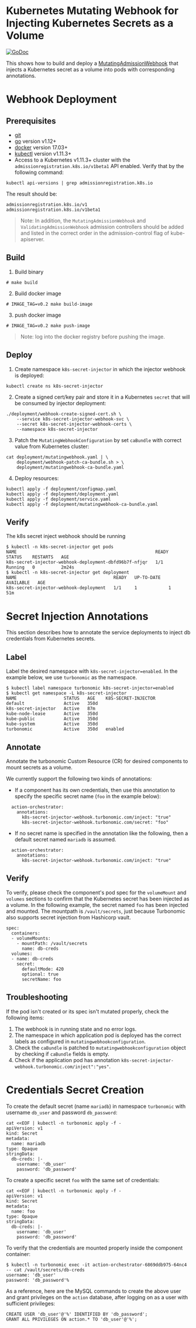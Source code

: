 # Kubernetes Mutating Webhook for Injecting Kubernetes Secrets as a Volume

[![GoDoc](https://godoc.org/github.com/turbonomic/kube-mutating-webhook-tutorial?status.svg)](https://godoc.org/github.com/turbonomic/kube-mutating-webhook-tutorial)

This shows how to build and deploy a [MutatingAdmissionWebhook](https://kubernetes.io/docs/admin/admission-controllers/#mutatingadmissionwebhook-beta-in-19) that injects a Kubernetes secret as a volume into pods with corresponding annotations.

# Webhook Deployment

## Prerequisites

- [git](https://git-scm.com/downloads)
- [go](https://golang.org/dl/) version v1.12+
- [docker](https://docs.docker.com/install/) version 17.03+
- [kubectl](https://kubernetes.io/docs/tasks/tools/install-kubectl/) version v1.11.3+
- Access to a Kubernetes v1.11.3+ cluster with the `admissionregistration.k8s.io/v1beta1` API enabled. Verify that by the following command:

```
kubectl api-versions | grep admissionregistration.k8s.io
```
The result should be:
```
admissionregistration.k8s.io/v1
admissionregistration.k8s.io/v1beta1
```

> Note: In addition, the `MutatingAdmissionWebhook` and `ValidatingAdmissionWebhook` admission controllers should be added and listed in the correct order in the admission-control flag of kube-apiserver.

## Build

1. Build binary

```
# make build
```

2. Build docker image
   
```
# IMAGE_TAG=v0.2 make build-image
```

3. push docker image

```
# IMAGE_TAG=v0.2 make push-image
```

> Note: log into the docker registry before pushing the image.

## Deploy

1. Create namespace `k8s-secret-injector` in which the injector webhook is deployed:

```
kubectl create ns k8s-secret-injector
```

2. Create a signed cert/key pair and store it in a Kubernetes `secret` that will be consumed by injector deployment:

```
./deployment/webhook-create-signed-cert.sh \
    --service k8s-secret-injector-webhook-svc \
    --secret k8s-secret-injector-webhook-certs \
    --namespace k8s-secret-injector
```

3. Patch the `MutatingWebhookConfiguration` by set `caBundle` with correct value from Kubernetes cluster:

```
cat deployment/mutatingwebhook.yaml | \
    deployment/webhook-patch-ca-bundle.sh > \
    deployment/mutatingwebhook-ca-bundle.yaml
```

4. Deploy resources:

```
kubectl apply -f deployment/configmap.yaml
kubectl apply -f deployment/deployment.yaml
kubectl apply -f deployment/service.yaml
kubectl apply -f deployment/mutatingwebhook-ca-bundle.yaml
```

## Verify

The k8s secret inject webhook should be running
```
$ kubectl -n k8s-secret-injector get pods
NAME                                                     READY   STATUS    RESTARTS   AGE
k8s-secret-injector-webhook-deployment-dbfd96b7f-nfjqr   1/1     Running   0          2m24s
$ kubectl -n k8s-secret-injector get deployment
NAME                                     READY   UP-TO-DATE   AVAILABLE   AGE
k8s-secret-injector-webhook-deployment   1/1     1            1           51m
```

# Secret Injection Annotations

This section describes how to annotate the service deployments to inject db credentials from Kubernetes secrets.

## Label
Label the desired namespace with `k8s-secret-injector=enabled`.  In the example below, we use `turbonomic` as the namespace.
```
$ kubectl label namespace turbonomic k8s-secret-injector=enabled
$ kubectl get namespace -L k8s-secret-injector
NAME                  STATUS   AGE    K8S-SECRET-INJECTOR
default               Active   350d
k8s-secret-injector   Active   87m
kube-node-lease       Active   350d
kube-public           Active   350d
kube-system           Active   350d
turbonomic            Active   350d   enabled
```

## Annotate
Annotate the turbonomic Custom Resource (CR) for desired components to mount secrets as a volume.

We currently support the following two kinds of annotations:
* If a component has its own credentials, then use this annotation to specify the specific secret name 
(`foo` in the example below):
```
  action-orchestrator:
    annotations:
      k8s-secret-injector-webhook.turbonomic.com/inject: "true"
      k8s-secret-injector-webhook.turbonomic.com/secret: "foo"
```
* If no secret name is specified in the annotation like the following, then a default secret named `mariadb` is assumed. 
```
  action-orchestrator:
    annotations:
      k8s-secret-injector-webhook.turbonomic.com/inject: "true"
```

## Verify
To verify, please check the component's pod spec for the `volumeMount` and `volumes` sections to confirm that 
the Kubernetes secret has been injected as a volume.  In the following example, the secret named `foo` has been 
injected and mounted.  The mountpath is `/vault/secrets`, just because Turbonomic also supports secret injection from 
Hashicorp vault. 
```
spec:
  containers:
  - volumeMounts:
    - mountPath: /vault/secrets
      name: db-creds
  volumes:
  - name: db-creds
    secret:
      defaultMode: 420
      optional: true
      secretName: foo
```
## Troubleshooting

If the pod isn't created or its spec isn't mutated properly, check the following items:

1. The webhook is in running state and no error logs.
2. The namespace in which application pod is deployed has the correct labels as configured in `mutatingwebhookconfiguration`.
3. Check the `caBundle` is patched to `mutatingwebhookconfiguration` object by checking if `caBundle` fields is empty.
4. Check if the application pod has annotation `k8s-secret-injector-webhook.turbonomic.com/inject":"yes"`.

# Credentials Secret Creation

To create the default secret (name `mariadb`) in namespace `turbonomic` with username `db_user` and password 
`db_password`:
```
cat <<EOF | kubectl -n turbonomic apply -f -
apiVersion: v1
kind: Secret
metadata:
  name: mariadb
type: Opaque
stringData:
  db-creds: |-
    username: 'db_user'
    password: 'db_password'
```
To create a specific secret `foo` with the same set of credentials:
```
cat <<EOF | kubectl -n turbonomic apply -f -
apiVersion: v1
kind: Secret
metadata:
  name: foo
type: Opaque
stringData:
  db-creds: |-
    username: 'db_user'
    password: 'db_password'
```

To verify that the credentials are mounted properly inside the component container:
```
$ kubectl -n turbonomic exec -it action-orchestrator-6869ddb975-64nc4 -- cat /vault/secrets/db-creds
username: 'db_user'
password: 'db_password'%
```

As a reference, here are the MySQL commands to create the above user and grant privileges on the `action` database, 
after logging on as a user with sufficient privileges:
```
CREATE USER 'db_user'@'%' IDENTIFIED BY 'db_password';
GRANT ALL PRIVILEGES ON action.* TO 'db_user'@'%';
```